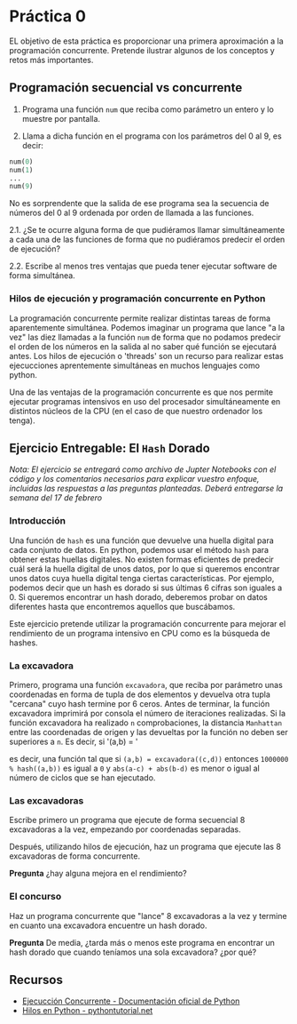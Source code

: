 # Práctica 0

EL objetivo de esta práctica es proporcionar una primera aproximación a la programación concurrente. Pretende ilustrar algunos de los conceptos y retos más importantes.

## Programación secuencial vs concurrente

1. Programa una función `num` que reciba como parámetro un entero y lo muestre por pantalla.

2. Llama a dicha función en el programa con los parámetros del 0 al 9, es decir:

```python
num(0)
num(1)
...
num(9)
```

No es sorprendente que la salida de ese programa sea la secuencia de números del 0 al 9 ordenada por orden de llamada a las funciones.

2.1. ¿Se te ocurre alguna forma de que pudiéramos llamar simultáneamente a cada una de las funciones de forma que no pudiéramos predecir el orden de ejecución?

2.2. Escribe al menos tres ventajas que pueda tener ejecutar software de forma simultánea.

### Hilos de ejecución y programación concurrente en Python

La programación concurrente permite realizar distintas tareas de forma aparentemente simultánea. Podemos imaginar un programa que lance "a la vez" las diez llamadas a la función `num` de forma que no podamos predecir el orden de los números en la salida al no saber qué función se ejecutará antes. Los hilos de ejecución o 'threads' son un recurso para realizar estas ejecucciones aprentemente simultáneas en muchos lenguajes como python.

Una de las ventajas de la programación concurrente es que nos permite ejecutar programas intensivos en uso del procesador simultáneamente en distintos núcleos de la CPU (en el caso de que nuestro ordenador los tenga).

## **Ejercicio Entregable:** El `Hash` Dorado

_Nota: El ejercicio se entregará como archivo de Jupter Notebooks con el código y los comentarios necesarios para explicar vuestro enfoque, incluidas las respuestas a las preguntas planteadas. Deberá entregarse la semana del 17 de febrero_

### Introducción

Una función de `hash` es una función que devuelve una huella digital para cada conjunto de datos. En python, podemos usar el método `hash` para obtener estas huellas digitales. No existen formas eficientes de predecir cuál será la huella digital de unos datos, por lo que si queremos encontrar unos datos cuya huella digital tenga ciertas características. Por ejemplo, podemos decir que un hash es dorado si sus últimas 6 cifras son iguales a 0. Si queremos encontrar un hash dorado, deberemos probar on datos diferentes hasta que encontremos aquellos que buscábamos.

Este ejercicio pretende utilizar la programación concurrente para mejorar el rendimiento de un programa intensivo en CPU como es la búsqueda de hashes.

### La excavadora

Primero, programa una función `excavadora`, que reciba por parámetro unas coordenadas en forma de tupla de dos elementos y devuelva otra tupla "cercana" cuyo hash termine por 6 ceros. Antes de terminar, la función excavadora imprimirá por consola el número de iteraciones realizadas. Si la función excavadora ha realizado `n` comprobaciones, la distancia `Manhattan` entre las coordenadas de origen y las devueltas por la función no deben ser superiores a `n`. Es decir, si '(a,b) = '

es decir, una función tal que si `(a,b) = excavadora((c,d))` entonces `1000000 % hash((a,b))` es igual a `0` y `abs(a-c) + abs(b-d)` es menor o igual al número de ciclos que se han ejecutado.

### Las excavadoras

Escribe primero un programa que ejecute de forma secuencial 8 excavadoras a la vez, empezando por coordenadas separadas.

Después, utilizando hilos de ejecución, haz un programa que ejecute las 8 excavadoras de forma concurrente.

**Pregunta** ¿hay alguna mejora en el rendimiento?

### El concurso

Haz un programa concurrente que "lance" 8 excavadoras a la vez y termine en cuanto una excavadora encuentre un hash dorado.

**Pregunta** De media, ¿tarda más o menos este programa en encontrar un hash dorado que cuando teníamos una sola excavadora? ¿por qué?

## Recursos

- [Ejecucción Concurrente - Documentación oficial de Python](https://docs.python.org/3/library/concurrency.html)
- [Hilos en Python - pythontutorial.net](https://www.pythontutorial.net/python-concurrency/python-threading/)
